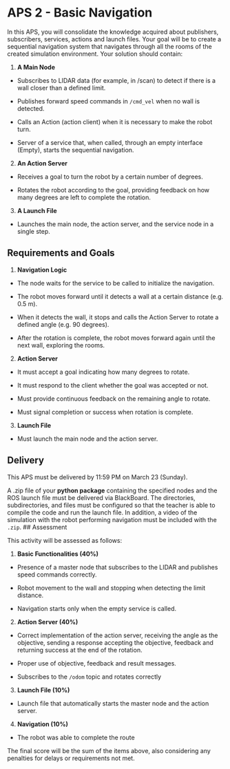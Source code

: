 # APS 2 - Basic Navigation

In this APS, you will consolidate the knowledge acquired about publishers, subscribers, services, actions and launch files. Your goal will be to create a sequential navigation system that navigates through all the rooms of the created simulation environment. Your solution should contain:

1. **A Main Node**

- Subscribes to LIDAR data (for example, in /scan) to detect if there is a wall closer than a defined limit.

- Publishes forward speed commands in ```/cmd_vel``` when no wall is detected.

- Calls an Action (action client) when it is necessary to make the robot turn.

- Server of a service that, when called, through an empty interface (Empty), starts the sequential navigation.

2. **An Action Server**

- Receives a goal to turn the robot by a certain number of degrees.

- Rotates the robot according to the goal, providing feedback on how many degrees are left to complete the rotation.

3. **A Launch File**

- Launches the main node, the action server, and the service node in a single step.

## Requirements and Goals

1. **Navigation Logic**

- The node waits for the service to be called to initialize the navigation.

- The robot moves forward until it detects a wall at a certain distance (e.g. 0.5 m).

- When it detects the wall, it stops and calls the Action Server to rotate a defined angle (e.g. 90 degrees).

- After the rotation is complete, the robot moves forward again until the next wall, exploring the rooms.

2. **Action Server**

- It must accept a goal indicating how many degrees to rotate.

- It must respond to the client whether the goal was accepted or not.

- Must provide continuous feedback on the remaining angle to rotate.

- Must signal completion or success when rotation is complete.

3. **Launch File**

- Must launch the main node and the action server.

## Delivery

This APS must be delivered by 11:59 PM on March 23 (Sunday).

A .zip file of your **python package** containing the specified nodes and the ROS launch file must be delivered via BlackBoard. The directories, subdirectories, and files must be configured so that the teacher is able to compile the code and run the launch file. In addition, a video of the simulation with the robot performing navigation must be included with the ```.zip```. ## Assessment

This activity will be assessed as follows:

1. **Basic Functionalities (40%)**

- Presence of a master node that subscribes to the LIDAR and publishes speed commands correctly.

- Robot movement to the wall and stopping when detecting the limit distance.

- Navigation starts only when the empty service is called.

2. **Action Server (40%)**

- Correct implementation of the action server, receiving the angle as the objective, sending a response accepting the objective, feedback and returning success at the end of the rotation.

- Proper use of objective, feedback and result messages.

- Subscribes to the ```/odom``` topic and rotates correctly

3. **Launch File (10%)**

- Launch file that automatically starts the master node and the action server.

4. **Navigation (10%)**

- The robot was able to complete the route

The final score will be the sum of the items above, also considering any penalties for delays or requirements not met.
